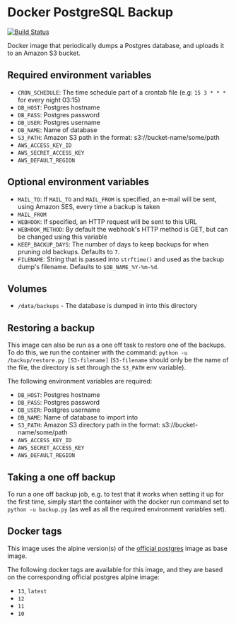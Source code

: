 # Docker PostgreSQL Backup

[![Build Status](https://github.com/heyman/postgresql-backup/workflows/Test/badge.svg)](https://github.com/heyman/postgresql-backup/actions?query=workflow%3ATest)

Docker image that periodically dumps a Postgres database, and uploads it to an Amazon S3 bucket.

## Required environment variables

* `CRON_SCHEDULE`: The time schedule part of a crontab file (e.g: `15 3 * * *` for every night 03:15)
* `DB_HOST`: Postgres hostname
* `DB_PASS`: Postgres password
* `DB_USER`: Postgres username
* `DB_NAME`: Name of database
* `S3_PATH`: Amazon S3 path in the format: s3://bucket-name/some/path
* `AWS_ACCESS_KEY_ID`
* `AWS_SECRET_ACCESS_KEY`
* `AWS_DEFAULT_REGION`

## Optional environment variables

* `MAIL_TO`: If `MAIL_TO` and `MAIL_FROM` is specified, an e-mail will be sent, using Amazon SES, every time a backup is taken
* `MAIL_FROM`
* `WEBHOOK`: If specified, an HTTP request will be sent to this URL
* `WEBHOOK_METHOD`: By default the webhook's HTTP method is GET, but can be changed using this variable
* `KEEP_BACKUP_DAYS`: The number of days to keep backups for when pruning old backups. Defaults to `7`.
* `FILENAME`: String that is passed into `strftime()` and used as the backup dump's filename. Defaults to `$DB_NAME_%Y-%m-%d`.

## Volumes

* `/data/backups` - The database is dumped in into this directory

## Restoring a backup

This image can also be run as a one off task to restore one of the backups. 
To do this, we run the container with the command: `python -u /backup/restore.py [S3-filename]` 
(`S3-filename` should only be the name of the file, the directory is set through the `S3_PATH` env variable).

The following environment variables are required:

* `DB_HOST`: Postgres hostname
* `DB_PASS`: Postgres password
* `DB_USER`: Postgres username
* `DB_NAME`: Name of database to import into
* `S3_PATH`: Amazon S3 directory path in the format: s3://bucket-name/some/path
* `AWS_ACCESS_KEY_ID`
* `AWS_SECRET_ACCESS_KEY`
* `AWS_DEFAULT_REGION`

## Taking a one off backup

To run a one off backup job, e.g. to test that it works when setting it up for the first time, simply start 
the container with the docker run command set to `python -u backup.py` (as well as all the required environment 
variables set).


## Docker tags

This image uses the alpine version(s) of the [official postgres](https://hub.docker.com/_/postgres) image as base 
image.

The following docker tags are available for this image, and they are based on the corresponding official postgres 
alpine image:

* `13`, `latest`
* `12`
* `11`
* `10`
